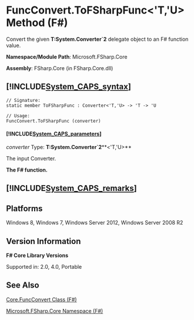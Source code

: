 # FuncConvert.ToFSharpFunc<'T,'U> Method (F#)

Convert the given **T:System.Converter&#96;2** delegate object to an F# function value.

**Namespace/Module Path**: Microsoft.FSharp.Core

**Assembly**: FSharp.Core (in FSharp.Core.dll)


## [!INCLUDE[System_CAPS_syntax](//System/Token/System_CAPS_syntax_md.md)]

```
// Signature:
static member ToFSharpFunc : Converter<'T,'U> -> 'T -> 'U

// Usage:
FuncConvert.ToFSharpFunc (converter)
```

#### [!INCLUDE[System_CAPS_parameters](//System/Token/System_CAPS_parameters_md.md)]
*converter*
Type: **T:System.Converter&#96;2****&lt;'T,'U&gt;**


The input Converter.



**The F# function.**
## [!INCLUDE[System_CAPS_remarks](//System/Token/System_CAPS_remarks_md.md)]

## Platforms
Windows 8, Windows 7, Windows Server 2012, Windows Server 2008 R2


## Version Information
**F# Core Library Versions**

Supported in: 2.0, 4.0, Portable




## See Also
[Core.FuncConvert Class &#40;F&#35;&#41;](Core.FuncConvert+Class+28%F%2329%.md)

[Microsoft.FSharp.Core Namespace &#40;F&#35;&#41;](Microsoft.FSharp.Core+Namespace+28%F%2329%.md)

